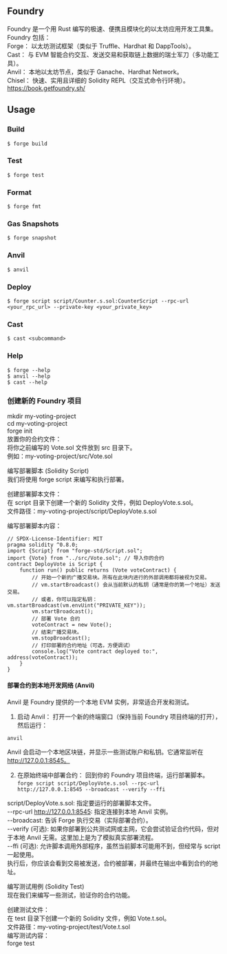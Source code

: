 ## Foundry

Foundry 是一个用 Rust 编写的极速、便携且模块化的以太坊应用开发工具集。 <br>
Foundry 包括： <br>
Forge： 以太坊测试框架（类似于 Truffle、Hardhat 和 DappTools）。 <br>
Cast： 与 EVM 智能合约交互、发送交易和获取链上数据的瑞士军刀（多功能工具）。 <br>
Anvil： 本地以太坊节点，类似于 Ganache、Hardhat Network。 <br>
Chisel： 快速、实用且详细的 Solidity REPL（交互式命令行环境）。 <br>
https://book.getfoundry.sh/ <br>

## Usage

### Build

```shell
$ forge build
```
### Test

```shell
$ forge test
```

### Format

```shell
$ forge fmt
```
### Gas Snapshots

```shell
$ forge snapshot
```

### Anvil

```shell
$ anvil
```

### Deploy

```shell
$ forge script script/Counter.s.sol:CounterScript --rpc-url <your_rpc_url> --private-key <your_private_key>
```

### Cast

```shell
$ cast <subcommand>
```

### Help

```shell
$ forge --help
$ anvil --help
$ cast --help
```

###  创建新的 Foundry 项目 <br>
mkdir my-voting-project  <br>
cd my-voting-project  <br>
forge init <br>
放置你的合约文件：   <br>
将你之前编写的 Vote.sol 文件放到 src 目录下。 <br>
例如：my-voting-project/src/Vote.sol  <br>


编写部署脚本 (Solidity Script)  <br>
我们将使用 forge script 来编写和执行部署。 <br>

创建部署脚本文件： <br>
在 script 目录下创建一个新的 Solidity 文件，例如 DeployVote.s.sol。 <br>
文件路径：my-voting-project/script/DeployVote.s.sol  <br>

编写部署脚本内容： <br>
```solidity
// SPDX-License-Identifier: MIT
pragma solidity ^0.8.0;
import {Script} from "forge-std/Script.sol";
import {Vote} from "../src/Vote.sol"; // 导入你的合约
contract DeployVote is Script {
    function run() public returns (Vote voteContract) {
        // 开始一个新的广播交易块。所有在此块内进行的外部调用都将被视为交易。
        // vm.startBroadcast() 会从当前默认的私钥（通常是你的第一个地址）发送交易。
        // 或者，你可以指定私钥：vm.startBroadcast(vm.envUint("PRIVATE_KEY"));
        vm.startBroadcast();
        // 部署 Vote 合约
        voteContract = new Vote();
        // 结束广播交易块。
        vm.stopBroadcast();
        // 打印部署的合约地址（可选，方便调试）
        console.log("Vote contract deployed to:", address(voteContract));
    }
}
```

#### 部署合约到本地开发网络 (Anvil)
Anvil 是 Foundry 提供的一个本地 EVM 实例，非常适合开发和测试。
1. 启动 Anvil：
打开一个新的终端窗口（保持当前 Foundry 项目终端的打开），然后运行：
```
anvil
```
Anvil 会启动一个本地区块链，并显示一些测试账户和私钥。它通常监听在 http://127.0.0.1:8545。

2. 在原始终端中部署合约：
回到你的 Foundry 项目终端，运行部署脚本。
``` forge script script/DeployVote.s.sol --rpc-url http://127.0.0.1:8545 --broadcast --verify --ffi ```

script/DeployVote.s.sol: 指定要运行的部署脚本文件。 <br>
--rpc-url http://127.0.0.1:8545: 指定连接到本地 Anvil 实例。  <br>
--broadcast: 告诉 Forge 执行交易（实际部署合约）。 <br>
--verify (可选): 如果你部署到公共测试网或主网，它会尝试验证合约代码，但对于本地 Anvil 无需。这里加上是为了模拟真实部署流程。<br>
--ffi (可选): 允许脚本调用外部程序，虽然当前脚本可能用不到，但经常与 script 一起使用。 <br>
执行后，你应该会看到交易被发送，合约被部署，并最终在输出中看到合约的地址。 <br>

编写测试用例 (Solidity Test)   <br>
现在我们来编写一些测试，验证你的合约功能。  <br>

创建测试文件：  <br>
在 test 目录下创建一个新的 Solidity 文件，例如 Vote.t.sol。  <br>
文件路径：my-voting-project/test/Vote.t.sol  <br>
编写测试内容：  <br>
forge test 
